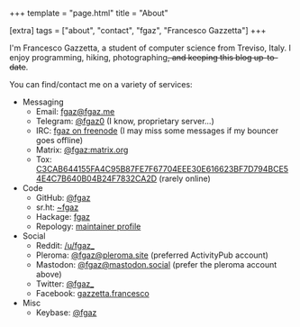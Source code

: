 +++
template = "page.html"
title = "About"

[extra]
tags = ["about", "contact", "fgaz", "Francesco Gazzetta"]
+++

I'm Francesco Gazzetta, a student of computer science from Treviso, Italy. I enjoy programming, hiking, photographing<del>, and keeping this blog up-to-date</del>.

You can find/contact me on a variety of services:

* Messaging
  * Email: <a rel="me" href="mailto:fgaz@fgaz.me">fgaz@fgaz.me</a>
  * Telegram: <a rel="me" href="https://telegram.me/fgaz0">@fgaz0</a> (I know, proprietary server...)
  * IRC: <a rel="me" href="irc://chat.freenode.net/fgaz,isnick">fgaz on freenode</a> (I may miss some messages if my bouncer goes offline)
  * Matrix: <a rel="me" href="https://matrix.to/#/@fgaz:matrix.org">@fgaz:matrix.org</a>
  * Tox: <a rel="me" href="tox:C3CAB644155FA4C95B87FE7F67704EEE30E616623BF7D794BCE54E4C7B640B04B24F7832CA2D">C3CAB644155FA4C95B87FE7F67704EEE30E616623BF7D794BCE54E4C7B640B04B24F7832CA2D</a> (rarely online)
* Code
  * GitHub: <a rel="me" href="https://github.com/fgaz">@fgaz</a>
  * sr.ht: <a rel="me" href="https://git.sr.ht/~fgaz">~fgaz</a>
  * Hackage: <a rel="me" href="https://hackage.haskell.org/user/fgaz">fgaz</a>
  * Repology: <a rel="me" href="https://repology.org/maintainer/fgaz%40fgaz.me">maintainer profile</a>
* Social
  * Reddit: <a rel="me" href="https://reddit.com/u/fgaz_">/u/fgaz\_</a>
  * Pleroma: <a rel="me" href="https://pleroma.site/fgaz">@fgaz@pleroma.site</a> (preferred ActivityPub account)
  * Mastodon: <a rel="me" href="https://mastodon.social/@fgaz">@fgaz@mastodon.social</a> (prefer the pleroma account above)
  * Twitter: <a rel="me" href="https://twitter.com/fgaz_">@fgaz\_</a>
  * Facebook: <a rel="me" href="https://facebook.com/gazzetta.francesco/">gazzetta.francesco</a>
* Misc
  * Keybase: <a rel="me" href="https://keybase.io/fgaz">@fgaz</a>

